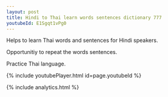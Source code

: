 ```yaml
---
layout: post
title: Hindi to Thai learn words sentences dictionary 777 
youtubeId: E1Sgqt1vPg0
---
```

 
 
Helps to learn Thai words and sentences for Hindi speakers.

Opportunitiy to repeat the words sentences. 

Practice Thai language. 
 
{% include youtubePlayer.html id=page.youtubeId %}
 
 
{% include analytics.html %}